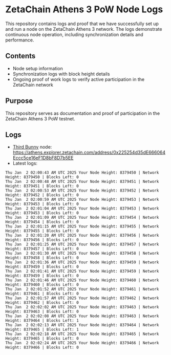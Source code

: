 # ZetaChain Athens 3 PoW Node Logs
This repository contains logs and proof that we have successfully set up and run a node on the ZetaChain Athens 3 network. The logs demonstrate continuous node operation, including synchronization details and performance.

## Contents
- Node setup information
- Synchronization logs with block height details
- Ongoing proof of work logs to verify active participation in the ZetaChain network

## Purpose
This repository serves as documentation and proof of participation in the ZetaChain Athens 3 PoW testnet.

## Logs

- [Third Bunny](https://thirdbunny.xyz/) node: https://athens.explorer.zetachain.com/address/0x225254d35dE666064Eccc5ce16eF1D8bF8D7b5EE
- Latest logs:
```
Thu Jan  2 02:00:43 AM UTC 2025 Your Node Height: 8379450 | Network Height: 8379450 | Blocks Left: 0
Thu Jan  2 02:00:48 AM UTC 2025 Your Node Height: 8379451 | Network Height: 8379451 | Blocks Left: 0
Thu Jan  2 02:00:53 AM UTC 2025 Your Node Height: 8379452 | Network Height: 8379452 | Blocks Left: 0
Thu Jan  2 02:00:59 AM UTC 2025 Your Node Height: 8379453 | Network Height: 8379453 | Blocks Left: 0
Thu Jan  2 02:01:04 AM UTC 2025 Your Node Height: 8379453 | Network Height: 8379453 | Blocks Left: 0
Thu Jan  2 02:01:09 AM UTC 2025 Your Node Height: 8379454 | Network Height: 8379454 | Blocks Left: 0
Thu Jan  2 02:01:15 AM UTC 2025 Your Node Height: 8379455 | Network Height: 8379455 | Blocks Left: 0
Thu Jan  2 02:01:20 AM UTC 2025 Your Node Height: 8379456 | Network Height: 8379456 | Blocks Left: 0
Thu Jan  2 02:01:25 AM UTC 2025 Your Node Height: 8379457 | Network Height: 8379457 | Blocks Left: 0
Thu Jan  2 02:01:30 AM UTC 2025 Your Node Height: 8379458 | Network Height: 8379458 | Blocks Left: 0
Thu Jan  2 02:01:36 AM UTC 2025 Your Node Height: 8379459 | Network Height: 8379459 | Blocks Left: 0
Thu Jan  2 02:01:41 AM UTC 2025 Your Node Height: 8379459 | Network Height: 8379459 | Blocks Left: 0
Thu Jan  2 02:01:46 AM UTC 2025 Your Node Height: 8379460 | Network Height: 8379460 | Blocks Left: 0
Thu Jan  2 02:01:52 AM UTC 2025 Your Node Height: 8379461 | Network Height: 8379461 | Blocks Left: 0
Thu Jan  2 02:01:57 AM UTC 2025 Your Node Height: 8379462 | Network Height: 8379462 | Blocks Left: 0
Thu Jan  2 02:02:02 AM UTC 2025 Your Node Height: 8379463 | Network Height: 8379463 | Blocks Left: 0
Thu Jan  2 02:02:08 AM UTC 2025 Your Node Height: 8379463 | Network Height: 8379464 | Blocks Left: 1
Thu Jan  2 02:02:13 AM UTC 2025 Your Node Height: 8379464 | Network Height: 8379465 | Blocks Left: 1
Thu Jan  2 02:02:18 AM UTC 2025 Your Node Height: 8379465 | Network Height: 8379465 | Blocks Left: 0
Thu Jan  2 02:02:24 AM UTC 2025 Your Node Height: 8379466 | Network Height: 8379466 | Blocks Left: 0
```
